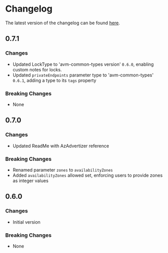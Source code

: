 # Changelog

The latest version of the changelog can be found [here](https://github.com/Azure/bicep-registry-modules/blob/main/avm/res/network/application-gateway/CHANGELOG.md).

## 0.7.1

### Changes

- Updated LockType to 'avm-common-types version' `0.6.0`, enabling custom notes for locks.
- Updated `privateEndpoints` parameter type to 'avm-common-types' `0.6.1`, adding a type to its `tags` property

### Breaking Changes

- None

## 0.7.0

### Changes

- Updated ReadMe with AzAdvertizer reference

### Breaking Changes

- Renamed parameter `zones` to `availabilityZones`
- Added `availabilityZones` allowed set, enforcing users to provide zones as integer values

## 0.6.0

### Changes

- Initial version

### Breaking Changes

- None

